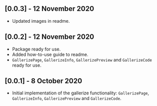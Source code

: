 ## [0.0.3] - 12 November 2020

- Updated images in readme.

## [0.0.2] - 12 November 2020

- Package ready for use.
- Added how-to-use guide to readme.
- `GallerizePage`, `GallerizeInfo`, `GallerizePreview` and `GallerizeCode` ready for use.


## [0.0.1] - 8 October 2020

- Initial implementation of the gallerize functionality: `GallerizePage`, `GallerizeInfo`, `GallerizePreview` and `GallerizeCode`.
